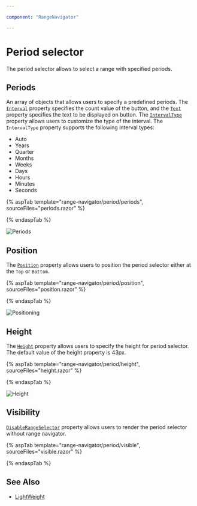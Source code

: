 ```yaml
---

component: "RangeNavigator"

---
```


# Period selector

The period selector allows to select a range with specified periods.

## Periods

An array of objects that allows users to specify a predefined periods. The [`Interval`](https://help.syncfusion.com/cr/blazor/Syncfusion.Blazor.Charts.PeriodsModel.html#Syncfusion_Blazor_Charts_PeriodsModel_Interval) property specifies the count value of the button, and the [`Text`](https://help.syncfusion.com/cr/blazor/Syncfusion.Blazor.Charts.PeriodsModel.html#Syncfusion_Blazor_Charts_PeriodsModel_Text) property specifies the text to be displayed on button. The [`IntervalType`](https://help.syncfusion.com/cr/blazor/Syncfusion.Blazor.Charts.PeriodsModel.html#Syncfusion_Blazor_Charts_PeriodsModel_IntervalType) property allows users to customize the type of the interval. The `IntervalType` property supports the following interval types:

* Auto
* Years
* Quarter
* Months
* Weeks
* Days
* Hours
* Minutes
* Seconds

{% aspTab template="range-navigator/period/periods", sourceFiles="periods.razor" %}

{% endaspTab %}

![Periods](images/period-selector/periods.png)

## Position

The [`Position`](https://help.syncfusion.com/cr/blazor/Syncfusion.Blazor.Charts.RangeNavigatorPeriodSelectorSettings.html#Syncfusion_Blazor_Charts_RangeNavigatorPeriodSelectorSettings_Position) property allows users to position the period selector either at the `Top` or `Bottom`.

{% aspTab template="range-navigator/period/position", sourceFiles="position.razor" %}

{% endaspTab %}

![Positioning](images/period-selector/position.png)

## Height

The [`Height`](https://help.syncfusion.com/cr/blazor/Syncfusion.Blazor.Charts.RangeNavigatorPeriodSelectorSettings.html#Syncfusion_Blazor_Charts_RangeNavigatorPeriodSelectorSettings_Height) property allows users to specify the height for period selector. The default value of the height property is 43px.

{% aspTab template="range-navigator/period/height", sourceFiles="height.razor" %}

{% endaspTab %}

![Height](images/period-selector/height.png)

## Visibility

[`DisableRangeSelector`](https://help.syncfusion.com/cr/blazor/Syncfusion.Blazor.Charts.RangeNavigatorModel.html#Syncfusion_Blazor_Charts_RangeNavigatorModel_DisableRangeSelector) property allows users to render the period selector without range navigator.

{% aspTab template="range-navigator/period/visible", sourceFiles="visible.razor" %}

{% endaspTab %}

## See Also

* [LightWeight](./light-weight/)